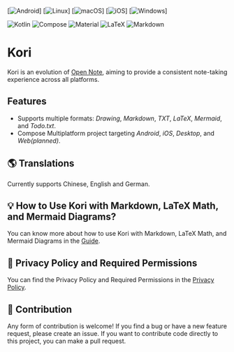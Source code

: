 [![Android](https://img.shields.io/badge/Android-3DDC84?logo=android&logoColor=white)]
[![Linux](https://img.shields.io/badge/Linux-FCC624?logo=linux&logoColor=black)]
[![macOS](https://img.shields.io/badge/macOS-000000?logo=apple&logoColor=F0F0F0)]
[![iOS](https://img.shields.io/badge/iOS-000000?&logo=apple&logoColor=white)]
[![Windows](https://custom-icon-badges.demolab.com/badge/Windows-0078D6?logo=windows11&logoColor=white)]

![Kotlin](https://img.shields.io/badge/kotlin-%237F52FF.svg?style=for-the-badge&logo=kotlin&logoColor=white)
![Compose](https://img.shields.io/static/v1?style=for-the-badge&message=Jetpack+Compose&color=4285F4&logo=Jetpack+Compose&logoColor=FFFFFF&label=)
![Material](https://custom-icon-badges.demolab.com/badge/material%20you-lightblue?style=for-the-badge&logoColor=333&logo=material-you)
![LaTeX](https://img.shields.io/badge/latex-%23008080.svg?style=for-the-badge&logo=latex&logoColor=white)
![Markdown](https://img.shields.io/badge/markdown-%23000000.svg?style=for-the-badge&logo=markdown&logoColor=white)

# Kori

Kori is an evolution of [Open Note](https://github.com/YangDai2003/OpenNote-Compose), aiming to
provide a consistent note-taking experience across all platforms.

## Features

- Supports multiple formats: _Drawing_, _Markdown_, _TXT_, _LaTeX_, _Mermaid_, and _Todo.txt_.
- Compose Multiplatform project targeting _Android_, _iOS_, _Desktop_, and _Web(planned)_.

## 🌎 Translations

Currently supports Chinese, English and German.

## 💡 How to Use Kori with Markdown, LaTeX Math, and Mermaid Diagrams?

You can know more about how to use Kori with Markdown, LaTeX Math, and Mermaid Diagrams in
the [Guide](Guide.md).

## 🔐 Privacy Policy and Required Permissions

You can find the Privacy Policy and Required Permissions in the [Privacy Policy](PRIVACY_POLICY.md).

## 🎈 Contribution

Any form of contribution is welcome! If you find a bug or have a new feature request, please create
an issue. If you want to contribute code directly to this project, you can make a pull request.